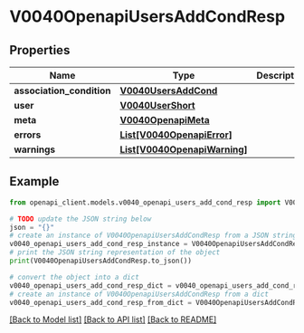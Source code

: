 # V0040OpenapiUsersAddCondResp


## Properties

Name | Type | Description | Notes
------------ | ------------- | ------------- | -------------
**association_condition** | [**V0040UsersAddCond**](V0040UsersAddCond.md) |  | [optional] 
**user** | [**V0040UserShort**](V0040UserShort.md) |  | [optional] 
**meta** | [**V0040OpenapiMeta**](V0040OpenapiMeta.md) |  | [optional] 
**errors** | [**List[V0040OpenapiError]**](V0040OpenapiError.md) |  | [optional] 
**warnings** | [**List[V0040OpenapiWarning]**](V0040OpenapiWarning.md) |  | [optional] 

## Example

```python
from openapi_client.models.v0040_openapi_users_add_cond_resp import V0040OpenapiUsersAddCondResp

# TODO update the JSON string below
json = "{}"
# create an instance of V0040OpenapiUsersAddCondResp from a JSON string
v0040_openapi_users_add_cond_resp_instance = V0040OpenapiUsersAddCondResp.from_json(json)
# print the JSON string representation of the object
print(V0040OpenapiUsersAddCondResp.to_json())

# convert the object into a dict
v0040_openapi_users_add_cond_resp_dict = v0040_openapi_users_add_cond_resp_instance.to_dict()
# create an instance of V0040OpenapiUsersAddCondResp from a dict
v0040_openapi_users_add_cond_resp_from_dict = V0040OpenapiUsersAddCondResp.from_dict(v0040_openapi_users_add_cond_resp_dict)
```
[[Back to Model list]](../README.md#documentation-for-models) [[Back to API list]](../README.md#documentation-for-api-endpoints) [[Back to README]](../README.md)


